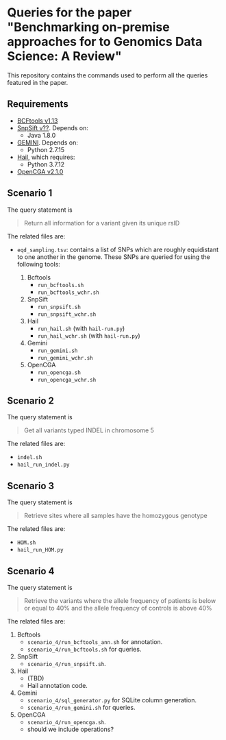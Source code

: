 # Queries for the paper "Benchmarking on-premise approaches for to Genomics Data Science: A Review"

This repository contains the commands used to perform all the queries featured in the paper.

## Requirements

- [BCFtools v1.13](https://github.com/samtools/bcftools)
- [SnpSift v??](https://github.com/). Depends on:
    - Java 1.8.0
- [GEMINI](https://whatever.com). Depends on:
    - Python 2.7.15
- [Hail](https://hail.is/), which requires:
    - Python 3.7.12
- [OpenCGA v2.1.0](https://opencb.org)

## Scenario 1

The query statement is

>Return all information for a variant given its unique rsID

The related files are:

- `eqd_sampling.tsv`: contains a list of SNPs which are roughly equidistant to one another in the genome. These SNPs are queried for using the following tools:

    1. Bcftools
        - `run_bcftools.sh`
        - `run_bcftools_wchr.sh`
    2. SnpSift
        - `run_snpsift.sh`
        - `run_snpsift_wchr.sh`
    3. Hail
        - `run_hail.sh` (with `hail-run.py`)
        - `run_hail_wchr.sh` (with `hail-run.py`)
    4. Gemini
        - `run_gemini.sh`
        - `run_gemini_wchr.sh`
    5. OpenCGA
        - `run_opencga.sh`
        - `run_opencga_wchr.sh`

## Scenario 2

The query statement is

>Get all variants typed INDEL in chromosome 5

The related files are:

- `indel.sh`
- `hail_run_indel.py`

## Scenario 3

The query statement is

>Retrieve sites where all samples have the homozygous genotype

The related files are:

- `HOM.sh`
- `hail_run_HOM.py`

## Scenario 4

The query statement is

>Retrieve the variants where the allele frequency of patients is below or equal to 40% and the allele frequency of controls is above 40%

The related files are:

1. Bcftools
    - `scenario_4/run_bcftools_ann.sh` for annotation.
    - `scenario_4/run_bcftools.sh` for queries.
2. SnpSift
    - `scenario_4/run_snpsift.sh`.
3. Hail
    - (TBD)
    - Hail annotation code.
4. Gemini
    - `scenario_4/sql_generator.py` for SQLite column generation.
    - `scenario_4/run_gemini.sh` for queries.
5. OpenCGA
    - `scenario_4/run_opencga.sh`.
    - should we include operations?
